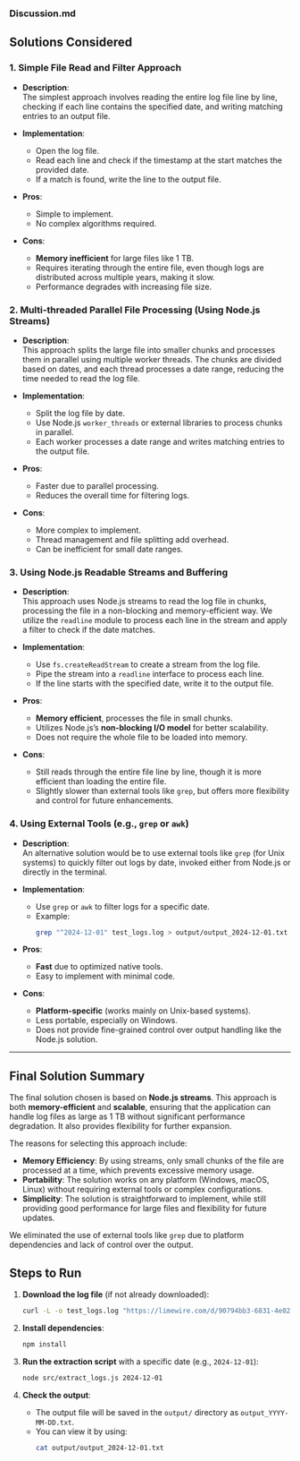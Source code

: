 ### **Discussion.md**

## Solutions Considered

### **1. Simple File Read and Filter Approach**
- **Description**:  
  The simplest approach involves reading the entire log file line by line, checking if each line contains the specified date, and writing matching entries to an output file.

- **Implementation**:  
  - Open the log file.
  - Read each line and check if the timestamp at the start matches the provided date.
  - If a match is found, write the line to the output file.

- **Pros**:  
  - Simple to implement.
  - No complex algorithms required.
  
- **Cons**:  
  - **Memory inefficient** for large files like 1 TB.
  - Requires iterating through the entire file, even though logs are distributed across multiple years, making it slow.
  - Performance degrades with increasing file size.



### **2. Multi-threaded Parallel File Processing (Using Node.js Streams)**
- **Description**:  
  This approach splits the large file into smaller chunks and processes them in parallel using multiple worker threads. The chunks are divided based on dates, and each thread processes a date range, reducing the time needed to read the log file.

- **Implementation**:  
  - Split the log file by date.
  - Use Node.js `worker_threads` or external libraries to process chunks in parallel.
  - Each worker processes a date range and writes matching entries to the output file.

- **Pros**:  
  - Faster due to parallel processing.
  - Reduces the overall time for filtering logs.
  
- **Cons**:  
  - More complex to implement.
  - Thread management and file splitting add overhead.
  - Can be inefficient for small date ranges.



### **3. Using Node.js Readable Streams and Buffering**
- **Description**:  
  This approach uses Node.js streams to read the log file in chunks, processing the file in a non-blocking and memory-efficient way. We utilize the `readline` module to process each line in the stream and apply a filter to check if the date matches.

- **Implementation**:  
  - Use `fs.createReadStream` to create a stream from the log file.
  - Pipe the stream into a `readline` interface to process each line.
  - If the line starts with the specified date, write it to the output file.
  
- **Pros**:  
  - **Memory efficient**, processes the file in small chunks.
  - Utilizes Node.js’s **non-blocking I/O model** for better scalability.
  - Does not require the whole file to be loaded into memory.

- **Cons**:  
  - Still reads through the entire file line by line, though it is more efficient than loading the entire file.
  - Slightly slower than external tools like `grep`, but offers more flexibility and control for future enhancements.



### **4. Using External Tools (e.g., `grep` or `awk`)**
- **Description**:  
  An alternative solution would be to use external tools like `grep` (for Unix systems) to quickly filter out logs by date, invoked either from Node.js or directly in the terminal.

- **Implementation**:  
  - Use `grep` or `awk` to filter logs for a specific date.
  - Example:
    ```bash
    grep "^2024-12-01" test_logs.log > output/output_2024-12-01.txt
    ```

- **Pros**:  
  - **Fast** due to optimized native tools.
  - Easy to implement with minimal code.
  
- **Cons**:  
  - **Platform-specific** (works mainly on Unix-based systems).
  - Less portable, especially on Windows.
  - Does not provide fine-grained control over output handling like the Node.js solution.

---

## Final Solution Summary

The final solution chosen is based on **Node.js streams**. This approach is both **memory-efficient** and **scalable**, ensuring that the application can handle log files as large as 1 TB without significant performance degradation. It also provides flexibility for further expansion.

The reasons for selecting this approach include:
- **Memory Efficiency**: By using streams, only small chunks of the file are processed at a time, which prevents excessive memory usage.
- **Portability**: The solution works on any platform (Windows, macOS, Linux) without requiring external tools or complex configurations.
- **Simplicity**: The solution is straightforward to implement, while still providing good performance for large files and flexibility for future updates.

We eliminated the use of external tools like `grep` due to platform dependencies and lack of control over the output.



## Steps to Run

1. **Download the log file** (if not already downloaded):
   ```bash
   curl -L -o test_logs.log "https://limewire.com/d/90794bb3-6831-4e02-8a59-ffc7f3b8b2a3#X1xnzrH5s4H_DKEkT_dfBuUT1mFKZuj4cFWNoMJGX98"
   ```

2. **Install dependencies**:
   ```bash
   npm install
   ```

3. **Run the extraction script** with a specific date (e.g., `2024-12-01`):
   ```bash
   node src/extract_logs.js 2024-12-01
   ```

4. **Check the output**:
   - The output file will be saved in the `output/` directory as `output_YYYY-MM-DD.txt`.
   - You can view it by using:
     ```bash
     cat output/output_2024-12-01.txt
     ```

